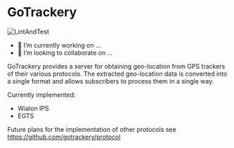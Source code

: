 # GoTrackery
![LintAndTest](https://github.com/gotrackery/gotrackery/actions/workflows/vet.yml/badge.svg)

- 🔭 I’m currently working on ...
- 👯 I’m looking to collaborate on ...

GoTrackery provides a server for obtaining geo-location from GPS trackers of their various protocols. The extracted geo-location data is converted into a single format and allows subscribers to process them in a single way.

Currently implemented:
- Wialon IPS
- EGTS

Future plans for the implementation of other protocols see https://github.com/gotrackery/protocol

<!--
**gotrackery/gotrackery** is a ✨ _special_ ✨ repository because its `README.md` (this file) appears on your GitHub profile.

Here are some ideas to get you started:

- 🔭 I’m currently working on ...
- 🌱 I’m currently learning ...
- 👯 I’m looking to collaborate on ...
- 🤔 I’m looking for help with ...
- 💬 Ask me about ...
- 📫 How to reach me: ...
- 😄 Pronouns: ...
- ⚡ Fun fact: ...
-->
